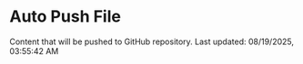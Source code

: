 # Auto Push File

Content that will be pushed to GitHub repository.
Last updated: 08/19/2025, 03:55:42 AM
